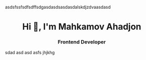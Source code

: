 asdsfssfsdfsdffsdgasdasdsasdasdalskdjzdvaasdasd<h1 align="center">Hi 👋, I'm Mahkamov Ahadjon</h1>


<h3 align="center">Frontend Developer</h3>

sdad
asd
asd
asfs
jhjkhg
